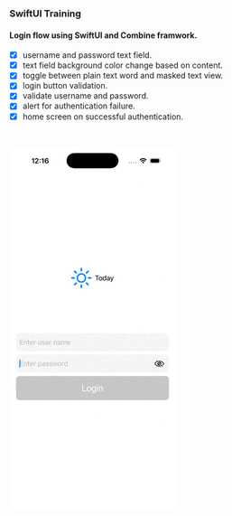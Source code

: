 ### SwiftUI Training

#### Login flow using SwiftUI and Combine framwork.

- [x] username and password text field.
- [x] text field background color change based on content.
- [x] toggle between plain text word and masked text view.
- [x] login button validation.
- [x] validate username and password.
- [x] alert for authentication failure.
- [x] home screen on successful authentication.
<br>

![](/login.gif)

